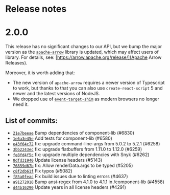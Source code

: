 <!--
  Copyright (c) Streamlit Inc. (2018-2022) Snowflake Inc. (2022)

  Licensed under the Apache License, Version 2.0 (the "License");
  you may not use this file except in compliance with the License.
  You may obtain a copy of the License at

      http://www.apache.org/licenses/LICENSE-2.0

  Unless required by applicable law or agreed to in writing, software
  distributed under the License is distributed on an "AS IS" BASIS,
  WITHOUT WARRANTIES OR CONDITIONS OF ANY KIND, either express or implied.
  See the License for the specific language governing permissions and
  limitations under the License.
-->

# Release notes

# 2.0.0

This release has no significant changes to our API, but we bump the major version as
the [`apache-arrow`](https://www.npmjs.com/package/apache-arrow) library is updated, which may affect users of library. For details, see: [https://arrow.apache.org/release/](Apache Arrow Releases).

Moreover, it is worth adding that:
* The new version of `apache-arrow` requires a newer version of Typescript to work, but thanks to that you can also use `create-react-script` 5 and newer and the latest versions of NodeJS.
* We dropped use of [`event-target-shim`](https://www.npmjs.com/package/event-target-shim) as modern browsers no longer need it.

## List of commits:

* [`21e7beeae`](https://github.com/streamlit/streamlit/commit/21e7beeae) Bump dependencies of component-lib (#6830)
* [`1e6a3e45e`](https://github.com/streamlit/streamlit/commit/1e6a3e45e) Add tests for component-lib (#6580)
* [`e43f64c72`](https://github.com/streamlit/streamlit/commit/e43f64c72) fix: upgrade command-line-args from 5.0.2 to 5.2.1 (#6258)
* [`3bb2243ec`](https://github.com/streamlit/streamlit/commit/3bb2243ec) fix: upgrade flatbuffers from 1.11.0 to 1.12.0 (#6259)
* [`fe8fd4f5c`](https://github.com/streamlit/streamlit/commit/fe8fd4f5c) fix: upgrade multiple dependencies with Snyk (#6262)
* [`0dfd31940`](https://github.com/streamlit/streamlit/commit/0dfd31940) Update license headers (#5143)
* [`76859d67b`](https://github.com/streamlit/streamlit/commit/76859d67b) fix: Allow renderData.args to be typed (#5205)
* [`c8f2db61f`](https://github.com/streamlit/streamlit/commit/c8f2db61f) Fix typos (#5082)
* [`f85a0feac`](https://github.com/streamlit/streamlit/commit/f85a0feac) Fix build issues due to linting errors (#4637)
* [`a91272018`](https://github.com/streamlit/streamlit/commit/a91272018) Bump ansi-regex from 4.1.0 to 4.1.1 in /component-lib (#4558)
* [`d44b16290`](https://github.com/streamlit/streamlit/commit/d44b16290) Update years in all license headers (#4291)
